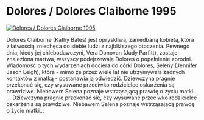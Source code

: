 Dolores / Dolores Claiborne 1995 
=============
[![Dolores / Dolores Claiborne 1995 ](http://vidos.pl/images/player.gif)](http://vidos.pl/dolores-dolores-claiborne-1995)

 Dolores Claiborne (Kathy Bates) jest opryskliwą, zaniedbaną kobietą, która z łatwością zniechęca do siebie ludzi z najbliższego otoczenia. Pewnego dnia, kiedy jej chlebodawczyni, Vera Donovan (Judy Parfitt), zostaje znaleziona martwa, wszyscy podejrzewają Dolores o popełnienie zbrodni. Wiadomość o tych wydarzeniach dociera do córki Dolores, Seleny (Jennifer Jason Leigh), która - mimo że przez wiele lat nie utrzymywała żadnych kontaktów z matką - postanawia ją odwiedzić. Dziewczyna pragnie przekonać się, czy wysuwane przeciwko rodzicielce oskarżenia są prawdziwe. Niebawem Selena poznaje wstrząsającą prawdę o życiu matki...   ... Dziewczyna pragnie przekonać się, czy wysuwane przeciwko rodzicielce oskarżenia są prawdziwe. Niebawem Selena poznaje wstrząsającą prawdę o życiu matki...

